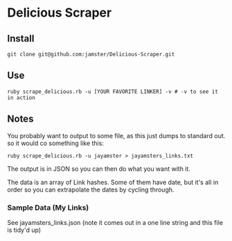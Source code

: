 # Delicious Scraper

## Install

	git clone git@github.com:jamster/Delicious-Scraper.git

## Use
	
	ruby scrape_delicious.rb -u [YOUR FAVORITE LINKER] -v # -v to see it in action
	
## Notes

You probably want to output to some file, as this just dumps to standard out.  so it would co something like this:

	ruby scrape_delicious.rb -u jayamster > jayamsters_links.txt
	
The output is in JSON so you can then do what you want with it.

The data is an array of Link hashes.  Some of them have date, but it's all in order so you can extrapolate the dates by cycling through.  

### Sample Data (My Links)

See jayamsters_links.json (note it comes out in a one line string and this file is tidy'd up)